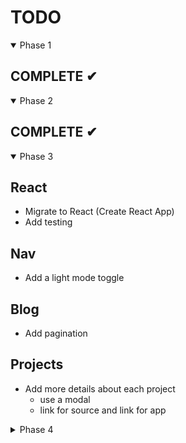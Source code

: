 # TODO

<details open>

  <summary>Phase 1</summary>

## COMPLETE ✔︎

</details>

<details open>

  <summary>Phase 2</summary>

## COMPLETE ✔︎

</details>

<details open>

  <summary>Phase 3</summary>

## React

- Migrate to React (Create React App)
- Add testing

## Nav

- Add a light mode toggle

## Blog

- Add pagination

## Projects

- Add more details about each project
  - use a modal
  - link for source and link for app

</details>

<details>

  <summary>Phase 4</summary>

## Gatsby
- Port to Gatsby
- Create a backend with [Netlify Functions](https://www.joshwcomeau.com/gatsby/using-netlify-functions-with-gatsby)?
  
## Plugins
  - Cloudinary
  - Google Analytics 
  - gatsby-plugin-image
  - gatsby-plugin-sitemap

</details>
